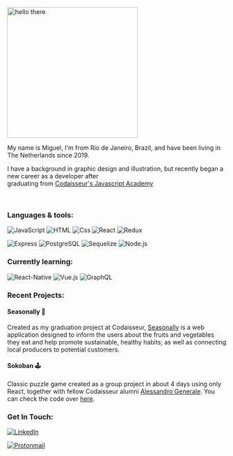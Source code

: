 <img alt="hello there" src="https://media0.giphy.com/media/3ornk57KwDXf81rjWM/giphy.gif?cid=ecf05e47u56q36z3urmv18gyicgwi34dr54fjbev42imipgx&rid=giphy.gif&ct=g" width="300px" />

<br>

My name is Miguel, I'm from Rio de Janeiro, Brazil, and have been living in The Netherlands since 2019.

I have a background in graphic design and illustration, but recently began a new career as a developer after <br>
graduating from [Codaisseur's Javascript Academy](https://codaisseur.com/)

<br>

### Languages & tools:

<img alt="JavaScript" src="https://img.shields.io/badge/JavaScript-F7DF1E?logo=javascript&logoColor=white&style=for-the-badge" /> <img alt="HTML" src="https://img.shields.io/badge/HTML-E34F26?logo=html5&logoColor=white&style=for-the-badge" /> <img alt="Css" src="https://img.shields.io/badge/CSS-1572B6?logo=css3&logoColor=white&style=for-the-badge" /> <img alt="React" src="https://img.shields.io/badge/React-61DAFB?logo=react&logoColor=white&style=for-the-badge" /> <img alt="Redux" src="https://img.shields.io/badge/Redux-764ABC?logo=redux&logoColor=white&style=for-the-badge" />

<img alt="Express" src="https://img.shields.io/badge/Express-000000?logo=express&logoColor=white&style=for-the-badge" /> <img alt="PostgreSQL" src="https://img.shields.io/badge/PostgreSQL-4169E1?logo=postgresql&logoColor=white&style=for-the-badge" /> <img alt="Sequelize" src="https://img.shields.io/badge/Sequelize-52B0E7?logo=sequelize&logoColor=white&style=for-the-badge" /> <img alt="Node.js" src="https://img.shields.io/badge/Node.js-339933?logo=node.js&logoColor=white&style=for-the-badge" />

### Currently learning:

<img alt="React-Native" src="https://img.shields.io/badge/React_Native-20232A?style=for-the-badge&logo=react&logoColor=61DAFB" /> 
<img alt="Vue.js" src="https://img.shields.io/badge/Vue.js-35495E?style=for-the-badge&logo=vue.js&logoColor=4FC08D" /> 
<img alt="GraphQL" src="https://img.shields.io/badge/GraphQl-E10098?style=for-the-badge&logo=graphql&logoColor=white" />


### Recent Projects:


#### Seasonally 🌱

Created as my graduation project at Codaisseur, [Seasonally](https://github.com/mgl-aguiar/seasonal-timeline_client) is a web application designed to inform the users about the fruits and vegetables they eat and help promote sustainable, healthy habits; as well as connecting local producers to potential customers.


#### Sokoban 🕹️

Classic puzzle game created as a group project in about 4 days using only React, together with fellow Codaisseur alumni [Alessandro Generale](https://github.com/AlessandroGenerale17). You can check the code over [here](https://github.com/AlessandroGenerale17/sokoban).


### Get In Touch:


<a href="https://www.linkedin.com/in/miguelferraris/"><img alt="LinkedIn" src="https://img.shields.io/badge/LinkedIn-0A66C2?logo=linkedIn&logoColor=white&style=for-the-badge"/><a>

<a href="mailto: mgl.aguiar@protonmail.com"><img alt="Protonmail" src="https://img.shields.io/badge/ProtonMail-8B89CC?style=for-the-badge&logo=protonmail&logoColor=white"/></a>
